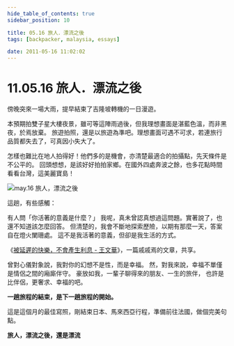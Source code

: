 ```yaml
---
hide_table_of_contents: true
sidebar_position: 10

title: 05.16 旅人．漂流之後
tags: [backpacker, malaysia, essays]

date: 2011-05-16 11:02:02
---
```


11.05.16 旅人．漂流之後
=====================

傍晚突來一場大雨，提早結束了吉隆坡轉機的一日漫遊。

本預期拍雙子星大樓夜景，雖可等這陣雨過後，但我理想畫面是湛藍色溫，而非黑夜，於焉放棄。
旅遊拍照，還是以旅遊為準吧。理想畫面可遇不可求，若連旅行品質都失去了，可真因小失大了。

怎樣也難比在地人拍得好！他們多的是機會，亦清楚最適合的拍攝點，先天條件是不公平的。
回頭想想，是該好好拍拍家鄉。在國外四處奔波之餘，也多花點時間看看台灣，這美麗寶島！

![may.16 旅人，漂流之後](http://farm3.static.flickr.com/2747/5726202931_db561f08ec.jpg)

這趟，有些感觸：

有人問「你活著的意義是什麼？」
我呢，真未曾認真想過這問題。實著說了，也還不知道該怎麼回答。
但清楚的，我會不斷地探索歷險，以期有那麼一天，答案自在燈火闌珊處。
這不是我活著的意義，但卻是我生活的方式。

《[被延遲的快樂，不會產生利息 - 王文華](http://goo.gl/JD3ct)》，一篇戚戚焉的文章，共享。

曾對心儀對象說，我對你的幻想不是性，而是幸福。
然，對我來說，幸福不單僅是情侶之間的廂廝伴守。
豪放如我，一輩子聊得來的朋友、一生的旅伴，
也許是比伴侶，更奢求、幸福的吧。

__一趟旅程的結束，是下一趟旅程的開始。__

這是這個月的最佳寫照，剛結束日本、馬來西亞行程，準備前往法國，做個完美句點。

__旅人，漂流之後，還是漂流__
